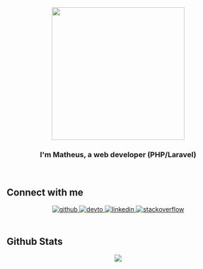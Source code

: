 <div align="center">
    <img src="https://rishavanand.github.io/static/images/greetings.gif" align="center" style="width: 300px" />
</div>

### <div align="center">I'm Matheus, a web developer (PHP/Laravel)</div>

<br>

## Connect with me  
<div align="center">
    <a href="https://github.com/devmatheus" target="_blank">
        <img src=https://img.shields.io/badge/github-%2324292e.svg?&style=for-the-badge&logo=github&logoColor=white alt=github style="margin-bottom: 5px;" />
    </a>
    <a href="https://dev.to/devmatheus" target="_blank">
        <img src=https://img.shields.io/badge/dev.to-%2308090A.svg?&style=for-the-badge&logo=dev.to&logoColor=white alt=devto style="margin-bottom: 5px;" />
    </a>
    <a href="https://linkedin.com/in/matheusdev" target="_blank">
        <img src=https://img.shields.io/badge/linkedin-%231E77B5.svg?&style=for-the-badge&logo=linkedin&logoColor=white alt=linkedin style="margin-bottom: 5px;" />
    </a>
    <a href="https://stackoverflow.com/users/3062217" target="_blank">
        <img src=https://img.shields.io/badge/stackoverflow-%23F28032.svg?&style=for-the-badge&logo=stackoverflow&logoColor=white alt=stackoverflow style="margin-bottom: 5px;" />
    </a>
</div>

<br>  

## Github Stats  
<div align="center"><img src="https://github-readme-stats.vercel.app/api?username=devmatheus&show_icons=true&count_private=true&hide_border=true" align="center" /></div>  
